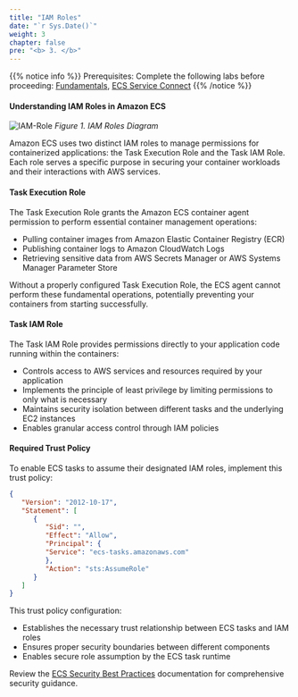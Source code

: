 ```yaml
---
title: "IAM Roles"
date: "`r Sys.Date()`"
weight: 3
chapter: false
pre: "<b> 3. </b>"
---
```


{{% notice info %}}
Prerequisites: Complete the following labs before proceeding: [Fundamentals](https://aws-fcj-ecs-workshop.github.io/Amazon-ECS-Immersion-Day/fundamentals/), [ECS Service Connect](https://aws-fcj-ecs-workshop.github.io/Amazon-ECS-Immersion-Day/networking/ecs-service-connect)
{{% /notice %}}

#### Understanding IAM Roles in Amazon ECS

![IAM-Role](/images/3-iam-roles/ECS-Lab-Networking-IAM-Role.png)
*Figure 1. IAM Roles Diagram*

Amazon ECS uses two distinct IAM roles to manage permissions for containerized applications: the Task Execution Role and the Task IAM Role. Each role serves a specific purpose in securing your container workloads and their interactions with AWS services.

#### Task Execution Role

The Task Execution Role grants the Amazon ECS container agent permission to perform essential container management operations:

- Pulling container images from Amazon Elastic Container Registry (ECR)
- Publishing container logs to Amazon CloudWatch Logs
- Retrieving sensitive data from AWS Secrets Manager or AWS Systems Manager Parameter Store

Without a properly configured Task Execution Role, the ECS agent cannot perform these fundamental operations, potentially preventing your containers from starting successfully.

#### Task IAM Role

The Task IAM Role provides permissions directly to your application code running within the containers:

- Controls access to AWS services and resources required by your application
- Implements the principle of least privilege by limiting permissions to only what is necessary
- Maintains security isolation between different tasks and the underlying EC2 instances
- Enables granular access control through IAM policies

#### Required Trust Policy

To enable ECS tasks to assume their designated IAM roles, implement this trust policy:

```json
{
   "Version": "2012-10-17",
   "Statement": [
      {
         "Sid": "",
         "Effect": "Allow",
         "Principal": {
         "Service": "ecs-tasks.amazonaws.com"
         },
         "Action": "sts:AssumeRole"
      }
   ]
}
```

This trust policy configuration:
- Establishes the necessary trust relationship between ECS tasks and IAM roles
- Ensures proper security boundaries between different components
- Enables secure role assumption by the ECS task runtime

Review the [ECS Security Best Practices](https://docs.aws.amazon.com/AmazonECS/latest/developerguide/security.html) documentation for comprehensive security guidance.